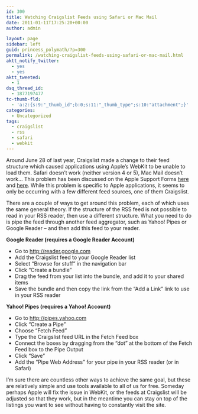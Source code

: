 ```yaml
---
id: 300
title: Watching Craigslist Feeds using Safari or Mac Mail
date: 2011-01-11T17:25:20+00:00
author: admin

layout: page
sidebar: left
guid: princess_polymath/?p=300
permalink: /watching-craigslist-feeds-using-safari-or-mac-mail.html
aktt_notify_twitter:
  - yes
  - yes
aktt_tweeted:
  - 1
dsq_thread_id:
  - 1877197477
tc-thumb-fld:
  - 'a:2:{s:9:"_thumb_id";b:0;s:11:"_thumb_type";s:10:"attachment";}'
categories:
  - Uncategorized
tags:
  - craigslist
  - rss
  - safari
  - webkit
---
```

Around June 28 of last year, Craigslist made a change to their feed structure which caused applications using Apple&#8217;s WebKit to be unable to load them. Safari doesn&#8217;t work (neither version 4 or 5), Mac Mail doesn&#8217;t work&#8230; This problem has been discussed on the Apple Support Forms [here](http://discussions.apple.com/thread.jspa?threadID=2492529&start=0&tstart=0) and [here](http://discussions.apple.com/thread.jspa?threadID=2491900&start=15&tstart=0). While this problem is specific to Apple applications, it seems to only be occurring with a few different feed sources, one of them Craigslist.

There are a couple of ways to get around this problem, each of which uses the same general theory. If the structure of the RSS feed is not possible to read in your RSS reader, then use a different structure. What you need to do is pipe the feed through another feed aggregator, such as Yahoo! Pipes or Google Reader &#8211; and then add this feed to your reader.

**Google Reader (requires a Google Reader Account)**

  * Go to http://reader.google.com
  * Add the Craigslist feed to your Google Reader list
  * Select &#8220;Browse for stuff&#8221; in the navigation bar
  * Click &#8220;Create a bundle&#8221;
  * Drag the feed from your list into the bundle, and add it to your shared items
  * Save the bundle and then copy the link from the &#8220;Add a Link&#8221; link to use in your RSS reader

**Yahoo! Pipes (requires a Yahoo! Account)**

  * Go to http://pipes.yahoo.com
  * Click &#8220;Create a Pipe&#8221;
  * Choose &#8220;Fetch Feed&#8221;
  * Type the Craigslist feed URL in the Fetch Feed box
  * Connect the boxes by dragging from the &#8220;dot&#8221; at the bottom of the Fetch Feed box to the Pipe Output
  * Click &#8220;Save&#8221;
  * Add the &#8220;Pipe Web Address&#8221; for your pipe in your RSS reader (or in Safari)

I&#8217;m sure there are countless other ways to achieve the same goal, but these are relatively simple and use tools available to all of us for free. Someday perhaps Apple will fix the issue in WebKit, or the feeds at Craigslist will be adjusted so that they work, but in the meantime you can stay on top of the listings you want to see without having to constantly visit the site.
